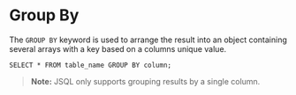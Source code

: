 # Group By

The `GROUP BY` keyword is used to arrange the result into an object containing several arrays with a key based on a columns unique value.

```
SELECT * FROM table_name GROUP BY column;
```

> **Note:** JSQL only supports grouping results by a single column.